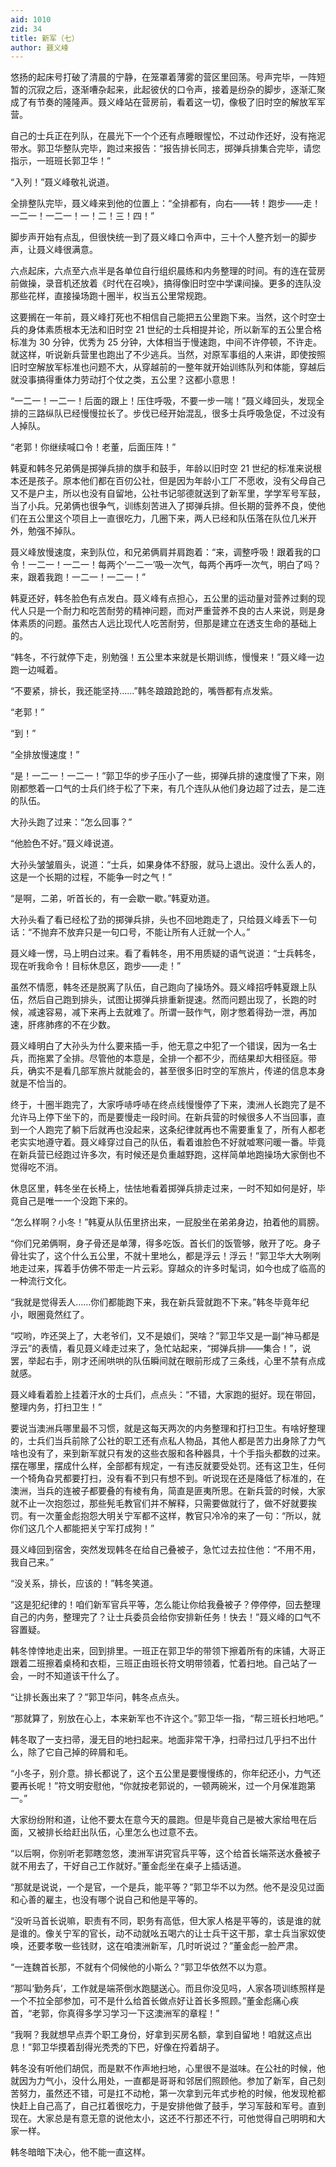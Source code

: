 ```yaml
---
aid: 1010
zid: 34
title: 新军（七）
author: 聂义峰
---
```


悠扬的起床号打破了清晨的宁静，在笼罩着薄雾的营区里回荡。号声完毕，一阵短暂的沉寂之后，逐渐嘈杂起来，此起彼伏的口令声，接着是纷杂的脚步，逐渐汇聚成了有节奏的隆隆声。聂义峰站在营房前，看着这一切，像极了旧时空的解放军军营。

自己的士兵正在列队，在晨光下一个个还有点睡眼惺忪，不过动作还好，没有拖泥带水。郭卫华整队完毕，跑过来报告：“报告排长同志，掷弹兵排集合完毕，请您指示，一班班长郭卫华！”

“入列！”聂义峰敬礼说道。

全排整队完毕，聂义峰来到他的位置上：“全排都有，向右——转！跑步——走！一二一！一二一！一！二！三！四！”

脚步声开始有点乱，但很快统一到了聂义峰口令声中，三十个人整齐划一的脚步声，让聂义峰很满意。

六点起床，六点至六点半是各单位自行组织晨练和内务整理的时间。有的连在营房前做操，录音机还放着《时代在召唤》，搞得像旧时空中学课间操。更多的连队没那些花样，直接操场跑十圈半，权当五公里常规跑。

这要搁在一年前，聂义峰打死也不相信自己能把五公里跑下来。当然，这个时空士兵的身体素质根本无法和旧时空 21 世纪的士兵相提并论，所以新军的五公里合格标准为 30 分钟，优秀为 25 分钟，大体相当于慢速跑，中间不许停顿，不许走。就这样，听说新兵营里也跑出了不少逃兵。当然，对原军事组的人来讲，即使按照旧时空解放军标准也问题不大，从穿越前的一整年就开始训练队列和体能，穿越后就没事搞得重体力劳动打个仗之类，五公里？这都小意思！

“一二一！一二一！后面的跟上！压住呼吸，不要一步一喘！”聂义峰回头，发现全排的三路纵队已经慢慢拉长了。步伐已经开始混乱，很多士兵呼吸急促，不过没有人掉队。

“老郭！你继续喊口令！老董，后面压阵！”

韩夏和韩冬兄弟俩是掷弹兵排的旗手和鼓手，年龄以旧时空 21 世纪的标准来说根本还是孩子。原本他们都在百仞公社，但是因为年龄小工厂不愿收，没有父母自己又不是户主，所以也没有自留地，公社书记邬德就送到了新军里，学学军号军鼓，当了小兵。兄弟俩也很争气，训练刻苦进入了掷弹兵排。但长期的营养不良，使他们在五公里这个项目上一直很吃力，几圈下来，两人已经和队伍落在队位几米开外，勉强不掉队。

聂义峰放慢速度，来到队位，和兄弟俩肩并肩跑着：“来，调整呼吸！跟着我的口令！一二一！一二一！每两个‘一二一’吸一次气，每两个再呼一次气，明白了吗？来，跟着我跑！一二一！一二一！”

韩夏还好，韩冬脸色有点发白。聂义峰有点担心，五公里的运动量对营养过剩的现代人只是一个耐力和吃苦耐劳的精神问题，而对严重营养不良的古人来说，则是身体素质的问题。虽然古人远比现代人吃苦耐劳，但那是建立在透支生命的基础上的。

“韩冬，不行就停下走，别勉强！五公里本来就是长期训练，慢慢来！”聂义峰一边跑一边喊着。

“不要紧，排长，我还能坚持……”韩冬踉踉跄跄的，嘴唇都有点发紫。

“老郭！”

“到！”

“全排放慢速度！”

“是！一二一！一二一！”郭卫华的步子压小了一些，掷弹兵排的速度慢了下来，刚刚都憋着一口气的士兵们终于松了下来，有几个连队从他们身边超了过去，是二连的队伍。

大孙头跑了过来：“怎么回事？”

“他脸色不好。”聂义峰说道。

大孙头皱皱眉头，说道：“士兵，如果身体不舒服，就马上退出。没什么丢人的，这是一个长期的过程，不能争一时之气！”

“是啊，二弟，听首长的，有一会歇一歇。”韩夏劝道。

大孙头看了看已经松了劲的掷弹兵排，头也不回地跑走了，只给聂义峰丢下一句话：“不抛弃不放弃只是一句口号，不能让所有人迁就一个人。”

聂义峰一愣，马上明白过来。看了看韩冬，用不用质疑的语气说道：“士兵韩冬，现在听我命令！目标休息区，跑步——走！”

虽然不情愿，韩冬还是脱离了队伍，自己跑向了操场外。聂义峰招呼韩夏跟上队伍，然后自己跑到排头，试图让掷弹兵排重新提速。然而问题出现了，长跑的时候，减速容易，减下来再上去就难了。所谓一鼓作气，刚才憋着得劲一泄，再加速，肝疼肺疼的不在少数。

聂义峰明白了大孙头为什么要来插一手，他无意之中犯了一个错误，因为一名士兵，而拖累了全排。尽管他的本意是，全排一个都不少，而结果却大相径庭。带兵，确实不是看几部军旅片就能会的，甚至很多旧时空的军旅片，传递的信息本身就是不恰当的。

终于，十圈半跑完了，大家呼哧呼哧在终点线慢慢停了下来，澳洲人长跑完了是不允许马上停下坐下的，而是要慢走一段时间。在新兵营的时候很多人不当回事，直到一个人跑完了躺下后就再也没起来，这条纪律就再也不需要重复了，所有人都老老实实地遵守着。聂义峰穿过自己的队伍，看着谁脸色不好就嘘寒问暖一番。毕竟在新兵营已经跑过许多次，有时候还是负重越野跑，这样简单地跑操场大家倒也不觉得吃不消。

休息区里，韩冬坐在长椅上，怯怯地看着掷弹兵排走过来，一时不知如何是好，毕竟自己是唯一一个没跑下来的。

“怎么样啊？小冬！”韩夏从队伍里挤出来，一屁股坐在弟弟身边，拍着他的肩膀。

“你们兄弟俩啊，身子骨还是单薄，得多吃饭。首长们的饭管够，敞开了吃。身子骨壮实了，这个什么五公里，不就十里地么，都是浮云！浮云！”郭卫华大大咧咧地走过来，挥着手仿佛不带走一片云彩。穿越众的许多时髦词，如今也成了临高的一种流行文化。

“我就是觉得丢人……你们都能跑下来，我在新兵营就跑不下来。”韩冬毕竟年纪小，眼圈竟然红了。

“哎哟，咋还哭上了，大老爷们，又不是娘们，哭啥？”郭卫华又是一副“神马都是浮云”的表情，看见聂义峰走过来了，急忙站起来，“掷弹兵排——集合！”，说罢，举起右手，刚才还闹哄哄的队伍瞬间就在眼前形成了三条线，心里不禁有点成就感。

聂义峰看着脸上挂着汗水的士兵们，点点头：“不错，大家跑的挺好。现在带回，整理内务，打扫卫生！”

要说当澳洲兵哪里最不习惯，就是这每天两次的内务整理和打扫卫生。有啥好整理的，士兵们当兵前除了公社的职工还有点私人物品，其他人都是苦力出身除了力气啥也没有了，来到新军就只有发的这些衣服和各种器具，十个手指头都数的过来。摆在哪里，摆成什么样，全部都有规定，一有违反就要受处罚。还有这卫生，任何一个犄角旮旯都要打扫，没有看不到只有想不到。听说现在还是降低了标准的，在澳洲，当兵的连被子都要叠的有棱有角，简直是匪夷所思。在新兵营的时候，大家就不止一次抱怨过，那些髡毛教官们并不解释，只需要做就行了，做不好就要挨罚。有一次董金彪抱怨大明关宁军都不这样，教官只冷冷的来了一句：“所以，就你们这几个人都能把关宁军打成狗！”

聂义峰回到宿舍，突然发现韩冬在给自己叠被子，急忙过去拉住他：“不用不用，我自己来。”

“没关系，排长，应该的！”韩冬笑道。

“这是犯纪律的！咱们新军官兵平等，怎么能让你给我叠被子？停停停，回去整理自己的内务，整理完了？让士兵委员会给你安排新任务！快去！”聂义峰的口气不容置疑。

韩冬悻悻地走出来，回到排里。一班正在郭卫华的带领下擦着所有的床铺，大哥正跟着二班擦着桌椅和衣柜，三班正由班长符文明带领着，忙着扫地。自己站了一会，一时不知道该干什么了。

“让排长轰出来了？”郭卫华问，韩冬点点头。

“那就算了，别放在心上，本来新军也不许这个。”郭卫华一指，“帮三班长扫地吧。”

韩冬取了一支扫帚，漫无目的地扫起来。地面非常干净，扫帚扫过几乎扫不出什么，除了它自己掉的碎屑和毛。

“小冬子，别介意。排长都说了，这个五公里是要慢慢练的，你年纪还小，力气还要再长呢！”符文明安慰他，“你就按老郭说的，一顿两碗米，过一个月保准跑第一。”

大家纷纷附和道，让他不要太在意今天的晨跑。但是毕竟自己是被大家给甩在后面，又被排长给赶出队伍，心里怎么也过意不去。

“以后啊，你别听老郭瞎忽悠，澳洲军讲究官兵平等，这个给首长端茶送水叠被子就不用去了，干好自己工作就好。”董金彪坐在桌子上插话道。

“那就是说说，一个是官，一个是兵，能平等？”郭卫华不以为然。他不是没见过面和心善的雇主，也没有哪个说自己和他是平等的。

“没听马首长说嘛，职责有不同，职务有高低，但大家人格是平等的，该是谁的就是谁的。像关宁军的官长，动不动就吆五喝六的让士兵干这干那，拿士兵当家奴使唤，还要孝敬一些钱财，这在咱澳洲新军，几时听说过？”董金彪一脸严肃。

“一连魏首长那，不就有个伺候他的小斯么？”郭卫华依然不以为意。

“那叫‘勤务兵’，工作就是端茶倒水跑腿送心。而且你没见吗，人家各项训练照样是一个不拉全部参加，可不是什么给首长做点好让首长多照顾。”董金彪痛心疾首，“老郭，你真得多学习学习一下这澳洲军的章程！”

“我啊？我就想早点弄个职工身份，好拿到买房名额，拿到自留地！咱就这点出息！”郭卫华摸着刮得光秃秃的下巴，好像在捋着胡子。

韩冬没有听他们胡侃，而是默不作声地扫地，心里很不是滋味。在公社的时候，他就因为力气小，没什么用处，一直都是哥哥和邻居们照顾他。参加了新军，自己刻苦努力，虽然还不错，可是扛不动枪，第一次拿到元年式步枪的时候，他发现枪都快赶上自己高了，自己扛着很吃力，于是安排他做了鼓手，学习军鼓和军号。直到现在。大家总是有意无意的说他太小，这还不行那还不行，可他觉得自己明明和大家一样。

韩冬暗暗下决心，他不能一直这样。
